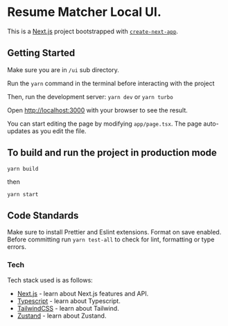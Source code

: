 # Resume Matcher Local UI.

This is a [Next.js](https://nextjs.org/) project bootstrapped with [`create-next-app`](https://github.com/vercel/next.js/tree/canary/packages/create-next-app).

## Getting Started

Make sure you are in `/ui` sub directory.

Run the `yarn` command in the terminal before interacting with the project

Then, run the development server: `yarn dev` or `yarn turbo`

Open [http://localhost:3000](http://localhost:3000) with your browser to see the result.

You can start editing the page by modifying `app/page.tsx`. The page auto-updates as you edit the file.

## To build and run the project in production mode

```
yarn build
```

then

```
yarn start
```

## Code Standards

Make sure to install Prettier and Eslint extensions. Format on save enabled.
Before committing run `yarn test-all` to check for lint, formatting or type errors.

### Tech

Tech stack used is as follows:

- [Next.js](https://nextjs.org/docs) - learn about Next.js features and API.
- [Typescript](typescriptlang.org/docs/) - learn about Typescript.
- [TailwindCSS](https://tailwindcss.com/docs) - learn about Tailwind.
- [Zustand](https://docs.pmnd.rs/zustand/) - learn about Zustand.
